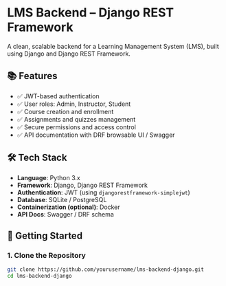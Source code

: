 # LMS Backend – Django REST Framework

A clean, scalable backend for a Learning Management System (LMS), built using Django and Django REST Framework.

## 📚 Features

- ✅ JWT-based authentication
- ✅ User roles: Admin, Instructor, Student
- ✅ Course creation and enrollment
- ✅ Assignments and quizzes management
- ✅ Secure permissions and access control
- ✅ API documentation with DRF browsable UI / Swagger

## 🛠️ Tech Stack

- **Language**: Python 3.x
- **Framework**: Django, Django REST Framework
- **Authentication**: JWT (using `djangorestframework-simplejwt`)
- **Database**: SQLite / PostgreSQL
- **Containerization (optional)**: Docker
- **API Docs**: Swagger / DRF schema

## 🚀 Getting Started

### 1. Clone the Repository
```bash
git clone https://github.com/yourusername/lms-backend-django.git
cd lms-backend-django
